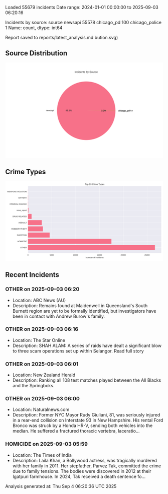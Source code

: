 
Loaded 55679 incidents
Date range: 2024-01-01 00:00:00 to 2025-09-03 06:20:16

Incidents by source:
source
newsapi           55578
chicago_pd          100
chicago_police        1
Name: count, dtype: int64

Report saved to reports/latest_analysis.md
bution.svg)

## Source Distribution
![Source Distribution](images/source_distribution.svg)

## Crime Types
![Crime Types](images/crime_types.svg)

## Recent Incidents

### OTHER on 2025-09-03 06:20
- Location: ABC News (AU)
- Description: Remains found at Maidenwell in Queensland's South Burnett region are yet to be formally identified, but investigators have been in contact with Andrew Burow's family.


### OTHER on 2025-09-03 06:16
- Location: The Star Online
- Description: SHAH ALAM: A series of raids have dealt a significant blow to three scam operations set up within Selangor. Read full story


### OTHER on 2025-09-03 06:01
- Location: New Zealand Herald
- Description: Ranking all 108 test matches played between the All Blacks and the Springboks.


### OTHER on 2025-09-03 06:00
- Location: Naturalnews.com
- Description: Former NYC Mayor Rudy Giuliani, 81, was seriously injured in a rear-end collision on Interstate 93 in New Hampshire. His rental Ford Bronco was struck by a Honda HR-V, sending both vehicles into the median. He suffered a fractured thoracic vertebra, laceratio…


### HOMICIDE on 2025-09-03 05:59
- Location: The Times of India
- Description: Laila Khan, a Bollywood actress, was tragically murdered with her family in 2011. Her stepfather, Parvez Tak, committed the crime due to family tensions. The bodies were discovered in 2012 at their Igatpuri farmhouse. In 2024, Tak received a death sentence fo…

Analysis generated at: Thu Sep  4 06:20:36 UTC 2025
